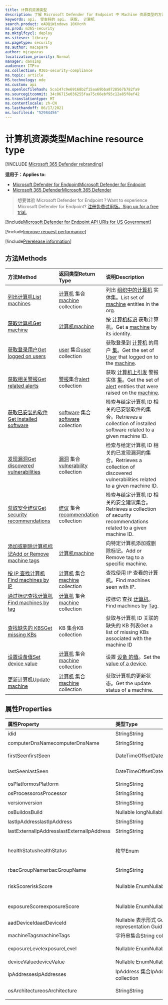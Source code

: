```yaml
---
title: 计算机资源类型
description: 了解 Microsoft Defender for Endpoint 中 Machine 资源类型的方法和属性。
keywords: api， 受支持的 api， 获取， 计算机
search.product: eADQiWindows 10XVcnh
ms.prod: m365-security
ms.mktglfcycl: deploy
ms.sitesec: library
ms.pagetype: security
ms.author: macapara
author: mjcaparas
localization_priority: Normal
manager: dansimp
audience: ITPro
ms.collection: M365-security-compliance
ms.topic: article
MS.technology: mde
ms.custom: api
ms.openlocfilehash: 5ca147c9e69168b2f15aa69bba8728567b782fa9
ms.sourcegitcommit: 34c06715e036255faa75c66ebf95c12a85f8ef42
ms.translationtype: MT
ms.contentlocale: zh-CN
ms.lasthandoff: 06/17/2021
ms.locfileid: "52984456"
---
```

# <a name="machine-resource-type"></a><span data-ttu-id="8505a-104">计算机资源类型</span><span class="sxs-lookup"><span data-stu-id="8505a-104">Machine resource type</span></span>

[!INCLUDE [Microsoft 365 Defender rebranding](../../includes/microsoft-defender.md)]

<span data-ttu-id="8505a-105">**适用于：**</span><span class="sxs-lookup"><span data-stu-id="8505a-105">**Applies to:**</span></span>
- [<span data-ttu-id="8505a-106">Microsoft Defender for Endpoint</span><span class="sxs-lookup"><span data-stu-id="8505a-106">Microsoft Defender for Endpoint</span></span>](https://go.microsoft.com/fwlink/p/?linkid=2154037)
- [<span data-ttu-id="8505a-107">Microsoft 365 Defender</span><span class="sxs-lookup"><span data-stu-id="8505a-107">Microsoft 365 Defender</span></span>](https://go.microsoft.com/fwlink/?linkid=2118804)

> <span data-ttu-id="8505a-108">想要体验 Microsoft Defender for Endpoint？</span><span class="sxs-lookup"><span data-stu-id="8505a-108">Want to experience Microsoft Defender for Endpoint?</span></span> [<span data-ttu-id="8505a-109">注册免费试用版。</span><span class="sxs-lookup"><span data-stu-id="8505a-109">Sign up for a free trial.</span></span>](https://www.microsoft.com/microsoft-365/windows/microsoft-defender-atp?ocid=docs-wdatp-exposedapis-abovefoldlink) 

[!include[Microsoft Defender for Endpoint API URIs for US Government](../../includes/microsoft-defender-api-usgov.md)]

[!include[Improve request performance](../../includes/improve-request-performance.md)]

[!include[Prerelease information](../../includes/prerelease.md)]

## <a name="methods"></a><span data-ttu-id="8505a-110">方法</span><span class="sxs-lookup"><span data-stu-id="8505a-110">Methods</span></span>

<span data-ttu-id="8505a-111">方法</span><span class="sxs-lookup"><span data-stu-id="8505a-111">Method</span></span>|<span data-ttu-id="8505a-112">返回类型</span><span class="sxs-lookup"><span data-stu-id="8505a-112">Return Type</span></span> |<span data-ttu-id="8505a-113">说明</span><span class="sxs-lookup"><span data-stu-id="8505a-113">Description</span></span>
:---|:---|:---
[<span data-ttu-id="8505a-114">列出计算机</span><span class="sxs-lookup"><span data-stu-id="8505a-114">List machines</span></span>](get-machines.md) | <span data-ttu-id="8505a-115">[计算机](machine.md) 集合</span><span class="sxs-lookup"><span data-stu-id="8505a-115">[machine](machine.md) collection</span></span> | <span data-ttu-id="8505a-116">列出 [组织中的计算机](machine.md) 实体集。</span><span class="sxs-lookup"><span data-stu-id="8505a-116">List set of [machine](machine.md) entities in the org.</span></span>
[<span data-ttu-id="8505a-117">获取计算机</span><span class="sxs-lookup"><span data-stu-id="8505a-117">Get machine</span></span>](get-machine-by-id.md) | [<span data-ttu-id="8505a-118">计算机</span><span class="sxs-lookup"><span data-stu-id="8505a-118">machine</span></span>](machine.md) | <span data-ttu-id="8505a-119">按 [计算机标识](machine.md) 获取计算机。</span><span class="sxs-lookup"><span data-stu-id="8505a-119">Get a [machine](machine.md) by its identity.</span></span>
[<span data-ttu-id="8505a-120">获取登录用户</span><span class="sxs-lookup"><span data-stu-id="8505a-120">Get logged on users</span></span>](get-machine-log-on-users.md) | <span data-ttu-id="8505a-121">[user](user.md) 集合</span><span class="sxs-lookup"><span data-stu-id="8505a-121">[user](user.md) collection</span></span> | <span data-ttu-id="8505a-122">获取登录到 [计算机](user.md) 的用户 [集](machine.md)。</span><span class="sxs-lookup"><span data-stu-id="8505a-122">Get the set of [User](user.md) that logged on to the [machine](machine.md).</span></span>
[<span data-ttu-id="8505a-123">获取相关警报</span><span class="sxs-lookup"><span data-stu-id="8505a-123">Get related alerts</span></span>](get-machine-related-alerts.md) | <span data-ttu-id="8505a-124">[警报](alerts.md)集合</span><span class="sxs-lookup"><span data-stu-id="8505a-124">[alert](alerts.md) collection</span></span> | <span data-ttu-id="8505a-125">获取 [计算机上引发](alerts.md) 警报实体 [集](machine.md)。</span><span class="sxs-lookup"><span data-stu-id="8505a-125">Get the set of [alert](alerts.md) entities that were raised on the [machine](machine.md).</span></span>
[<span data-ttu-id="8505a-126">获取已安装的软件</span><span class="sxs-lookup"><span data-stu-id="8505a-126">Get installed software</span></span>](get-installed-software.md) | <span data-ttu-id="8505a-127">[software](software.md) 集合</span><span class="sxs-lookup"><span data-stu-id="8505a-127">[software](software.md) collection</span></span> | <span data-ttu-id="8505a-128">检索与给定计算机 ID 相关的已安装软件的集合。</span><span class="sxs-lookup"><span data-stu-id="8505a-128">Retrieves a collection of installed software related to a given machine ID.</span></span>
[<span data-ttu-id="8505a-129">发现漏洞</span><span class="sxs-lookup"><span data-stu-id="8505a-129">Get discovered vulnerabilities</span></span>](get-discovered-vulnerabilities.md) | <span data-ttu-id="8505a-130">[漏洞](vulnerability.md) 集合</span><span class="sxs-lookup"><span data-stu-id="8505a-130">[vulnerability](vulnerability.md) collection</span></span> | <span data-ttu-id="8505a-131">检索与给定计算机 ID 相关的已发现漏洞的集合。</span><span class="sxs-lookup"><span data-stu-id="8505a-131">Retrieves a collection of discovered vulnerabilities related to a given machine ID.</span></span>
[<span data-ttu-id="8505a-132">获取安全建议</span><span class="sxs-lookup"><span data-stu-id="8505a-132">Get security recommendations</span></span>](get-security-recommendations.md) | <span data-ttu-id="8505a-133">[建议](recommendation.md) 集合</span><span class="sxs-lookup"><span data-stu-id="8505a-133">[recommendation](recommendation.md) collection</span></span> | <span data-ttu-id="8505a-134">检索与给定计算机 ID 相关的安全建议集合。</span><span class="sxs-lookup"><span data-stu-id="8505a-134">Retrieves a collection of security recommendations related to a given machine ID.</span></span>
[<span data-ttu-id="8505a-135">添加或删除计算机标记</span><span class="sxs-lookup"><span data-stu-id="8505a-135">Add or Remove machine tags</span></span>](add-or-remove-machine-tags.md) | [<span data-ttu-id="8505a-136">计算机</span><span class="sxs-lookup"><span data-stu-id="8505a-136">machine</span></span>](machine.md) | <span data-ttu-id="8505a-137">向特定计算机添加或删除标记。</span><span class="sxs-lookup"><span data-stu-id="8505a-137">Add or Remove tag to a specific machine.</span></span>
[<span data-ttu-id="8505a-138">按 IP 查找计算机</span><span class="sxs-lookup"><span data-stu-id="8505a-138">Find machines by IP</span></span>](find-machines-by-ip.md) | <span data-ttu-id="8505a-139">[计算机](machine.md) 集合</span><span class="sxs-lookup"><span data-stu-id="8505a-139">[machine](machine.md) collection</span></span> | <span data-ttu-id="8505a-140">查找使用 IP 查看的计算机。</span><span class="sxs-lookup"><span data-stu-id="8505a-140">Find machines seen with IP.</span></span>
[<span data-ttu-id="8505a-141">通过标记查找计算机</span><span class="sxs-lookup"><span data-stu-id="8505a-141">Find machines by tag</span></span>](find-machines-by-tag.md) | <span data-ttu-id="8505a-142">[计算机](machine.md) 集合</span><span class="sxs-lookup"><span data-stu-id="8505a-142">[machine](machine.md) collection</span></span> | <span data-ttu-id="8505a-143">按标记 查找 [计算机](machine-tags.md)。</span><span class="sxs-lookup"><span data-stu-id="8505a-143">Find machines by [Tag](machine-tags.md).</span></span>
[<span data-ttu-id="8505a-144">查找缺失的 KBS</span><span class="sxs-lookup"><span data-stu-id="8505a-144">Get missing KBs</span></span>](get-missing-kbs-machine.md) | <span data-ttu-id="8505a-145">KB 集合</span><span class="sxs-lookup"><span data-stu-id="8505a-145">KB collection</span></span> | <span data-ttu-id="8505a-146">获取与计算机 ID 关联的缺失的 KB 列表</span><span class="sxs-lookup"><span data-stu-id="8505a-146">Get a list of missing KBs associated with the machine ID</span></span>
[<span data-ttu-id="8505a-147">设置设备值</span><span class="sxs-lookup"><span data-stu-id="8505a-147">Set device value</span></span>](set-device-value.md)| <span data-ttu-id="8505a-148">[计算机](machine.md) 集合</span><span class="sxs-lookup"><span data-stu-id="8505a-148">[machine](machine.md) collection</span></span> | <span data-ttu-id="8505a-149">设置 [设备 的值](tvm-assign-device-value.md)。</span><span class="sxs-lookup"><span data-stu-id="8505a-149">Set the [value of a device](tvm-assign-device-value.md).</span></span>
[<span data-ttu-id="8505a-150">更新计算机</span><span class="sxs-lookup"><span data-stu-id="8505a-150">Update machine</span></span>](update-machine-method.md) |<span data-ttu-id="8505a-151">[计算机](machine.md) 集合</span><span class="sxs-lookup"><span data-stu-id="8505a-151">[machine](machine.md) collection</span></span> | <span data-ttu-id="8505a-152">获取计算机的更新状态。</span><span class="sxs-lookup"><span data-stu-id="8505a-152">Get the update status of a machine.</span></span>

## <a name="properties"></a><span data-ttu-id="8505a-153">属性</span><span class="sxs-lookup"><span data-stu-id="8505a-153">Properties</span></span>

<span data-ttu-id="8505a-154">属性</span><span class="sxs-lookup"><span data-stu-id="8505a-154">Property</span></span> |   <span data-ttu-id="8505a-155">类型</span><span class="sxs-lookup"><span data-stu-id="8505a-155">Type</span></span>   |   <span data-ttu-id="8505a-156">说明</span><span class="sxs-lookup"><span data-stu-id="8505a-156">Description</span></span>
:---|:---|:---
<span data-ttu-id="8505a-157">id</span><span class="sxs-lookup"><span data-stu-id="8505a-157">id</span></span> | <span data-ttu-id="8505a-158">String</span><span class="sxs-lookup"><span data-stu-id="8505a-158">String</span></span> | <span data-ttu-id="8505a-159">[计算机](machine.md) 标识。</span><span class="sxs-lookup"><span data-stu-id="8505a-159">[machine](machine.md) identity.</span></span>
<span data-ttu-id="8505a-160">computerDnsName</span><span class="sxs-lookup"><span data-stu-id="8505a-160">computerDnsName</span></span> | <span data-ttu-id="8505a-161">String</span><span class="sxs-lookup"><span data-stu-id="8505a-161">String</span></span> | <span data-ttu-id="8505a-162">[计算机](machine.md) 完全限定的名称。</span><span class="sxs-lookup"><span data-stu-id="8505a-162">[machine](machine.md) fully qualified name.</span></span>
<span data-ttu-id="8505a-163">firstSeen</span><span class="sxs-lookup"><span data-stu-id="8505a-163">firstSeen</span></span> | <span data-ttu-id="8505a-164">DateTimeOffset</span><span class="sxs-lookup"><span data-stu-id="8505a-164">DateTimeOffset</span></span> | <span data-ttu-id="8505a-165">Microsoft Defender for [](machine.md) Endpoint 观测到计算机的第一个日期和时间。</span><span class="sxs-lookup"><span data-stu-id="8505a-165">First date and time where the [machine](machine.md) was observed by Microsoft Defender for Endpoint.</span></span>
<span data-ttu-id="8505a-166">lastSeen</span><span class="sxs-lookup"><span data-stu-id="8505a-166">lastSeen</span></span> | <span data-ttu-id="8505a-167">DateTimeOffset</span><span class="sxs-lookup"><span data-stu-id="8505a-167">DateTimeOffset</span></span> |<span data-ttu-id="8505a-168">上次接收的完整设备报告的时间和日期。</span><span class="sxs-lookup"><span data-stu-id="8505a-168">Time and date of the last received full device report.</span></span> <span data-ttu-id="8505a-169">设备通常每 24 小时发送一次完整报告。</span><span class="sxs-lookup"><span data-stu-id="8505a-169">A device typically sends a full report every 24 hours.</span></span>
<span data-ttu-id="8505a-170">osPlatform</span><span class="sxs-lookup"><span data-stu-id="8505a-170">osPlatform</span></span> | <span data-ttu-id="8505a-171">String</span><span class="sxs-lookup"><span data-stu-id="8505a-171">String</span></span> | <span data-ttu-id="8505a-172">操作系统平台。</span><span class="sxs-lookup"><span data-stu-id="8505a-172">Operating system platform.</span></span>
<span data-ttu-id="8505a-173">osProcessor</span><span class="sxs-lookup"><span data-stu-id="8505a-173">osProcessor</span></span> | <span data-ttu-id="8505a-174">String</span><span class="sxs-lookup"><span data-stu-id="8505a-174">String</span></span> | <span data-ttu-id="8505a-175">操作系统处理器。</span><span class="sxs-lookup"><span data-stu-id="8505a-175">Operating system processor.</span></span> <span data-ttu-id="8505a-176">请改为使用 osArchitecture 属性。</span><span class="sxs-lookup"><span data-stu-id="8505a-176">Use osArchitecture property instead.</span></span>
<span data-ttu-id="8505a-177">version</span><span class="sxs-lookup"><span data-stu-id="8505a-177">version</span></span> | <span data-ttu-id="8505a-178">String</span><span class="sxs-lookup"><span data-stu-id="8505a-178">String</span></span> | <span data-ttu-id="8505a-179">操作系统版本。</span><span class="sxs-lookup"><span data-stu-id="8505a-179">Operating system Version.</span></span>
<span data-ttu-id="8505a-180">osBuild</span><span class="sxs-lookup"><span data-stu-id="8505a-180">osBuild</span></span> | <span data-ttu-id="8505a-181">Nullable long</span><span class="sxs-lookup"><span data-stu-id="8505a-181">Nullable long</span></span> | <span data-ttu-id="8505a-182">操作系统内部版本编号。</span><span class="sxs-lookup"><span data-stu-id="8505a-182">Operating system build number.</span></span>
<span data-ttu-id="8505a-183">lastIpAddress</span><span class="sxs-lookup"><span data-stu-id="8505a-183">lastIpAddress</span></span> | <span data-ttu-id="8505a-184">String</span><span class="sxs-lookup"><span data-stu-id="8505a-184">String</span></span> | <span data-ttu-id="8505a-185">计算机上本地 NIC 上的最后一[个 IP。](machine.md)</span><span class="sxs-lookup"><span data-stu-id="8505a-185">Last IP on local NIC on the [machine](machine.md).</span></span>
<span data-ttu-id="8505a-186">lastExternalIpAddress</span><span class="sxs-lookup"><span data-stu-id="8505a-186">lastExternalIpAddress</span></span> | <span data-ttu-id="8505a-187">String</span><span class="sxs-lookup"><span data-stu-id="8505a-187">String</span></span> | <span data-ttu-id="8505a-188">计算机访问 Internet [的最后](machine.md) 一个 IP。</span><span class="sxs-lookup"><span data-stu-id="8505a-188">Last IP through which the [machine](machine.md) accessed the internet.</span></span>
<span data-ttu-id="8505a-189">healthStatus</span><span class="sxs-lookup"><span data-stu-id="8505a-189">healthStatus</span></span> | <span data-ttu-id="8505a-190">枚举</span><span class="sxs-lookup"><span data-stu-id="8505a-190">Enum</span></span> | <span data-ttu-id="8505a-191">[计算机](machine.md) 运行状况状态。</span><span class="sxs-lookup"><span data-stu-id="8505a-191">[machine](machine.md) health status.</span></span> <span data-ttu-id="8505a-192">可能的值包括："Active"、"Inactive"、"ImpairedCommunication"、"NoSensorData"、"NoSensorDataImpairedCommunication"和"Unknown"。</span><span class="sxs-lookup"><span data-stu-id="8505a-192">Possible values are: "Active", "Inactive", "ImpairedCommunication", "NoSensorData", "NoSensorDataImpairedCommunication" and "Unknown".</span></span> 
<span data-ttu-id="8505a-193">rbacGroupName</span><span class="sxs-lookup"><span data-stu-id="8505a-193">rbacGroupName</span></span> | <span data-ttu-id="8505a-194">String</span><span class="sxs-lookup"><span data-stu-id="8505a-194">String</span></span> | <span data-ttu-id="8505a-195">计算机组名称。</span><span class="sxs-lookup"><span data-stu-id="8505a-195">Machine group Name.</span></span>
<span data-ttu-id="8505a-196">riskScore</span><span class="sxs-lookup"><span data-stu-id="8505a-196">riskScore</span></span> | <span data-ttu-id="8505a-197">Nullable Enum</span><span class="sxs-lookup"><span data-stu-id="8505a-197">Nullable Enum</span></span> | <span data-ttu-id="8505a-198">由 Microsoft Defender 终结点评估的风险评分。</span><span class="sxs-lookup"><span data-stu-id="8505a-198">Risk score as evaluated by Microsoft Defender for Endpoint.</span></span> <span data-ttu-id="8505a-199">可能的值包括："None"、"Informational"、"Low"、"Medium"和"High"。</span><span class="sxs-lookup"><span data-stu-id="8505a-199">Possible values are: 'None', 'Informational', 'Low', 'Medium' and 'High'.</span></span>
<span data-ttu-id="8505a-200">exposureScore</span><span class="sxs-lookup"><span data-stu-id="8505a-200">exposureScore</span></span> | <span data-ttu-id="8505a-201">Nullable Enum</span><span class="sxs-lookup"><span data-stu-id="8505a-201">Nullable Enum</span></span> | <span data-ttu-id="8505a-202">[由](tvm-exposure-score.md) Microsoft Defender for Endpoint 评估的曝光评分。</span><span class="sxs-lookup"><span data-stu-id="8505a-202">[Exposure score](tvm-exposure-score.md) as evaluated by Microsoft Defender for Endpoint.</span></span> <span data-ttu-id="8505a-203">可能的值包括："None"、"Low"、"Medium"和"High"。</span><span class="sxs-lookup"><span data-stu-id="8505a-203">Possible values are: 'None', 'Low', 'Medium' and 'High'.</span></span>
<span data-ttu-id="8505a-204">aadDeviceId</span><span class="sxs-lookup"><span data-stu-id="8505a-204">aadDeviceId</span></span> | <span data-ttu-id="8505a-205">Nullable 表示形式 Guid</span><span class="sxs-lookup"><span data-stu-id="8505a-205">Nullable representation Guid</span></span> | <span data-ttu-id="8505a-206">当计算机已 (AAD [时](machine.md) ，AAD 设备 ID) 。</span><span class="sxs-lookup"><span data-stu-id="8505a-206">AAD Device ID (when [machine](machine.md) is AAD Joined).</span></span>
<span data-ttu-id="8505a-207">machineTags</span><span class="sxs-lookup"><span data-stu-id="8505a-207">machineTags</span></span> | <span data-ttu-id="8505a-208">字符串集合</span><span class="sxs-lookup"><span data-stu-id="8505a-208">String collection</span></span> | <span data-ttu-id="8505a-209">计算机 [标记](machine.md) 集。</span><span class="sxs-lookup"><span data-stu-id="8505a-209">Set of [machine](machine.md) tags.</span></span>
<span data-ttu-id="8505a-210">exposureLevel</span><span class="sxs-lookup"><span data-stu-id="8505a-210">exposureLevel</span></span> | <span data-ttu-id="8505a-211">Nullable Enum</span><span class="sxs-lookup"><span data-stu-id="8505a-211">Nullable Enum</span></span> | <span data-ttu-id="8505a-212">由 Microsoft Defender for Endpoint 评估的曝光级别。</span><span class="sxs-lookup"><span data-stu-id="8505a-212">Exposure level as evaluated by Microsoft Defender for Endpoint.</span></span> <span data-ttu-id="8505a-213">可能的值包括："None"、"Low"、"Medium"和"High"。</span><span class="sxs-lookup"><span data-stu-id="8505a-213">Possible values are: 'None', 'Low', 'Medium' and 'High'.</span></span>
<span data-ttu-id="8505a-214">deviceValue</span><span class="sxs-lookup"><span data-stu-id="8505a-214">deviceValue</span></span> | <span data-ttu-id="8505a-215">Nullable Enum</span><span class="sxs-lookup"><span data-stu-id="8505a-215">Nullable Enum</span></span> | <span data-ttu-id="8505a-216">[设备 的值](tvm-assign-device-value.md)。</span><span class="sxs-lookup"><span data-stu-id="8505a-216">The [value of the device](tvm-assign-device-value.md).</span></span> <span data-ttu-id="8505a-217">可能的值包括："Normal"、"Low"和"High"。</span><span class="sxs-lookup"><span data-stu-id="8505a-217">Possible values are: 'Normal', 'Low' and 'High'.</span></span>
<span data-ttu-id="8505a-218">ipAddresses</span><span class="sxs-lookup"><span data-stu-id="8505a-218">ipAddresses</span></span> | <span data-ttu-id="8505a-219">IpAddress 集合</span><span class="sxs-lookup"><span data-stu-id="8505a-219">IpAddress collection</span></span> | <span data-ttu-id="8505a-220">***IpAddress 对象*** 集。</span><span class="sxs-lookup"><span data-stu-id="8505a-220">Set of ***IpAddress*** objects.</span></span> <span data-ttu-id="8505a-221">请参阅[获取计算机 API。](get-machines.md)</span><span class="sxs-lookup"><span data-stu-id="8505a-221">See [Get machines API](get-machines.md).</span></span>
<span data-ttu-id="8505a-222">osArchitecture</span><span class="sxs-lookup"><span data-stu-id="8505a-222">osArchitecture</span></span> | <span data-ttu-id="8505a-223">String</span><span class="sxs-lookup"><span data-stu-id="8505a-223">String</span></span> | <span data-ttu-id="8505a-224">操作系统体系结构。</span><span class="sxs-lookup"><span data-stu-id="8505a-224">Operating system architecture.</span></span> <span data-ttu-id="8505a-225">可能的值是："32 位"、"64 位"。</span><span class="sxs-lookup"><span data-stu-id="8505a-225">Possible values are: "32-bit", "64-bit".</span></span> <span data-ttu-id="8505a-226">使用此属性，而不是 osProcessor。</span><span class="sxs-lookup"><span data-stu-id="8505a-226">Use this property instead of osProcessor.</span></span>


